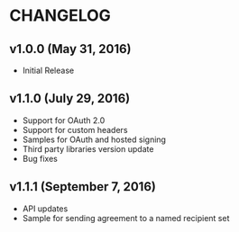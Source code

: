 CHANGELOG
=========
v1.0.0 (May 31, 2016)
------
   * Initial Release

v1.1.0 (July 29, 2016)
----------------------
   * Support for OAuth 2.0
   * Support for custom headers
   * Samples for OAuth and hosted signing
   * Third party libraries version update
   * Bug fixes

v1.1.1 (September 7, 2016)
--------------------------
   * API updates
   * Sample for sending agreement to a named recipient set
